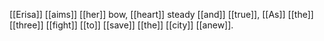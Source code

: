 [[Erisa]] [[aims]] [[her]] bow, [[heart]] steady [[and]] [[true]], 
[[As]] [[the]] [[three]] [[fight]] [[to]] [[save]] [[the]] [[city]] [[anew]]. 